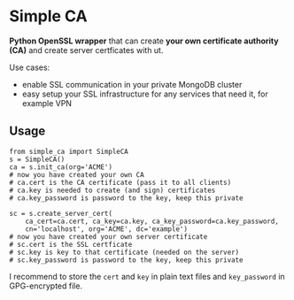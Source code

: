 Simple CA
=========

__Python OpenSSL wrapper__ that can create __your own certificate authority (CA)__ and create server certficates with ut.

Use cases:

- enable SSL communication in your private MongoDB cluster
- easy setup your SSL infrastructure for any services that need it, for example VPN

Usage
-----


    from simple_ca import SimpleCA
    s = SimpleCA()
    ca = s.init_ca(org='ACME')
    # now you have created your own CA
    # ca.cert is the CA certificate (pass it to all clients)
    # ca.key is needed to create (and sign) certificates
    # ca.key_password is password to the key, keep this private

    sc = s.create_server_cert(
        ca_cert=ca.cert, ca_key=ca.key, ca_key_password=ca.key_password,
        cn='localhost', org='ACME', dc='example')
    # now you have created your own server certificate
    # sc.cert is the SSL certficate
    # sc.key is key to that certificate (needed on the server)
    # sc.key_password is password to the key, keep this private

I recommend to store the `cert` and `key` in plain text files and `key_password` in GPG-encrypted file.
